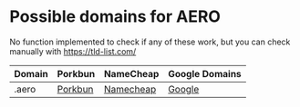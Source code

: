 # Possible domains for AERO

No function implemented to check if any of these work, but you can check manually with https://tld-list.com/

| Domain | Porkbun | NameCheap | Google Domains |
|---|---|---|---|
| .aero | [Porkbun](https://porkbun.com/checkout/search?prb=e814663da1&tlds=&idnLanguage=&search=search&q=.aero) | [Namecheap](https://www.namecheap.com/domains/registration/results/?domain=.aero) | [Google](https://domains.google.com/registrar/search?searchTerm=.aero) |
